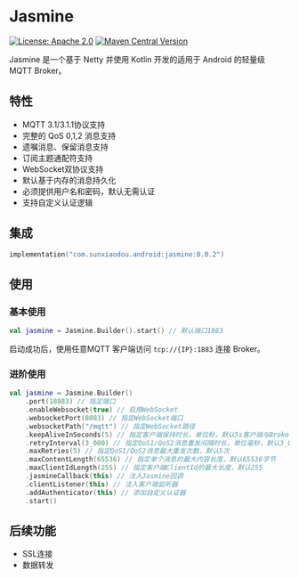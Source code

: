# Jasmine

[![License: Apache 2.0](https://img.shields.io/github/license/guodongAndroid/jasmine?color=yellow)](./LICENSE.txt) [![Maven Central Version](https://img.shields.io/maven-central/v/com.sunxiaodou.android/jasmine)](https://central.sonatype.com/artifact/com.sunxiaodou.android/jasmine)

Jasmine 是一个基于 Netty 并使用 Kotlin 开发的适用于 Android 的轻量级 MQTT Broker。

## 特性

- MQTT 3.1/3.1.1协议支持
- 完整的 QoS 0,1,2 消息支持
- 遗嘱消息、保留消息支持
- 订阅主题通配符支持
- WebSocket双协议支持
- 默认基于内存的消息持久化
- 必须提供用户名和密码，默认无需认证
- 支持自定义认证逻辑

## 集成

```kotlin
implementation("com.sunxiaodou.android:jasmine:0.0.2")
```

## 使用

### 基本使用

```kotlin
val jasmine = Jasmine.Builder().start() // 默认端口1883
```

启动成功后，使用任意MQTT 客户端访问 `tcp://{IP}:1883` 连接 Broker。

### 进阶使用

```kotlin
val jasmine = Jasmine.Builder()
	.port(18883) // 指定端口
	.enableWebsocket(true) // 启用WebSocket
	.websocketPort(8083) // 指定WebSocket端口
	.websocketPath("/mqtt") // 指定WebSocket路径
	.keepAliveInSeconds(5) // 指定客户端保持时长，单位秒，默认5s客户端与Broker没有交互即断开连接
	.retryInterval(3_000) // 指定QoS1/QoS2消息重发间隔时长，单位毫秒，默认3_000毫秒
	.maxRetries(5) // 指定QoS1/QoS2消息最大重发次数，默认5次
	.maxContentLength(65536) // 指定单个消息的最大内容长度，默认65536字节
	.maxClientIdLength(255) // 指定客户端ClientId的最大长度，默认255
	.jasmineCallback(this) // 注入Jasmine回调
	.clientListener(this) // 注入客户端监听器
	.addAuthenticator(this) // 添加自定义认证器
	.start()
```

## 后续功能

- SSL连接
- 数据转发